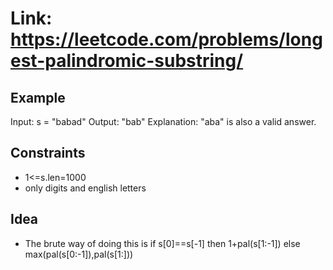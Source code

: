 # Link: <https://leetcode.com/problems/longest-palindromic-substring/>

## Example

Input: s = "babad"
Output: "bab"
Explanation: "aba" is also a valid answer.

## Constraints

- 1<=s.len=1000
- only digits and english letters

## Idea

- The brute way of doing this is if s[0]==s[-1] then 1+pal(s[1:-1]) else max(pal(s[0:-1]),pal(s[1:]))
